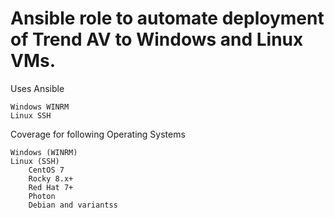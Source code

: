 # Ansible role to automate deployment of Trend AV to Windows and Linux VMs.

Uses Ansible

    Windows WINRM
    Linux SSH

Coverage for following Operating Systems

    Windows (WINRM)
    Linux (SSH)
        CentOS 7
        Rocky 8.x+
        Red Hat 7+
        Photon
        Debian and variantss
